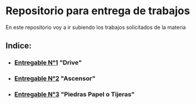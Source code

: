 # Repositorio para entrega de trabajos

En este repositorio voy a ir subiendo los trabajos solicitados de la materia

## Indice:

- ### [Entregable N°1](https://github.com/GonziFlowReloaded/Ingsotguar2/tree/main/8m) "Drive"

- ### [Entregable N°2](https://github.com/GonziFlowReloaded/Ingsotguar2/tree/main/13m) "Ascensor"

- ### [Entregable N°3](https://github.com/GonziFlowReloaded/pyPatrones/tree/main/ppt) "Piedras Papel o Tijeras"
